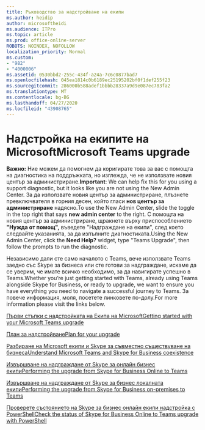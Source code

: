 ```yaml
---
title: Ръководство за надстройване на екипи
ms.author: heidip
author: microsoftheidi
ms.audience: ITPro
ms.topic: article
ms.prod: office-online-server
ROBOTS: NOINDEX, NOFOLLOW
localization_priority: Normal
ms.custom:
- "982"
- "4000006"
ms.assetid: 0530bbd2-255c-434f-a24a-7c6c0877bad7
ms.openlocfilehash: 045ea1814c0b6189ec25195202bf0f1def255f23
ms.sourcegitcommit: 286000b588adef1bbbb28337a9d9e087ec783fa2
ms.translationtype: MT
ms.contentlocale: bg-BG
ms.lasthandoff: 04/27/2020
ms.locfileid: "43908765"
---
```

# <a name="microsoft-teams-upgrade"></a><span data-ttu-id="f58e8-102">Надстройка на екипите на Microsoft</span><span class="sxs-lookup"><span data-stu-id="f58e8-102">Microsoft Teams upgrade</span></span>

<span data-ttu-id="f58e8-103">**Важно:** Ние можем да помогнем да коригирате това за вас с помощта на диагностика на поддръжката, но изглежда, че не използвате новия център за администриране.</span><span class="sxs-lookup"><span data-stu-id="f58e8-103">**Important**: We can help fix this for you using a support diagnostic, but it looks like you are not using the New Admin Center.</span></span> <span data-ttu-id="f58e8-104">За да използвате новия център за администриране, плъзнете превключвателя в горния десен, който гласи **нов център за администриране** надясно.</span><span class="sxs-lookup"><span data-stu-id="f58e8-104">To use the New Admin Center, slide the toggle in the top right that says **new admin center** to the right.</span></span> <span data-ttu-id="f58e8-105">С помощта на новия център за администриране, щракнете върху приспособлението **"Нужда от помощ",** въведете "Надграждане на екипи", след което следвайте указанията, за да изпълните диагностиката.</span><span class="sxs-lookup"><span data-stu-id="f58e8-105">Using the New Admin Center, click the **Need Help?** widget, type "Teams Upgrade", then follow the prompts to run the diagnostic.</span></span>

<span data-ttu-id="f58e8-106">Независимо дали сте само началото с Teams, вече използвате Teams заедно със Skype за бизнеса или сте готови за надграждане, искаме да се уверим, че имате всичко необходимо, за да навигирате успешно в Teams.</span><span class="sxs-lookup"><span data-stu-id="f58e8-106">Whether you’re just getting started with Teams, already using Teams alongside Skype for Business, or ready to upgrade, we want to ensure you have everything you need to navigate a successful journey to Teams.</span></span> <span data-ttu-id="f58e8-107">За повече информация, моля, посетете линковете по-долу.</span><span class="sxs-lookup"><span data-stu-id="f58e8-107">For more information please visit the links below.</span></span>

[<span data-ttu-id="f58e8-108">Първи стъпки с надстройката на Екипа на Microsoft</span><span class="sxs-lookup"><span data-stu-id="f58e8-108">Getting started with your Microsoft Teams upgrade</span></span>](https://docs.microsoft.com/MicrosoftTeams/upgrade-start-here)

[<span data-ttu-id="f58e8-109">План за надстройване</span><span class="sxs-lookup"><span data-stu-id="f58e8-109">Plan for your upgrade</span></span>](https://docs.microsoft.com/MicrosoftTeams/upgrade-plan-journey)

[<span data-ttu-id="f58e8-110">Разбиране на Microsoft екипи и Skype за съвместно съществуване на бизнеса</span><span class="sxs-lookup"><span data-stu-id="f58e8-110">Understand Microsoft Teams and Skype for Business coexistence</span></span>](https://docs.microsoft.com/MicrosoftTeams/teams-and-skypeforbusiness-coexistence-and-interoperability)

[<span data-ttu-id="f58e8-111">Извършване на надграждане от Skype за онлайн бизнес екипи</span><span class="sxs-lookup"><span data-stu-id="f58e8-111">Performing the upgrade from Skype for Business Online to Teams</span></span>](https://docs.microsoft.com/MicrosoftTeams/upgrade-to-teams-execute-skypeforbusinessonline)

[<span data-ttu-id="f58e8-112">Извършване на надграждане от Skype за бизнес локалната екипи</span><span class="sxs-lookup"><span data-stu-id="f58e8-112">Performing the upgrade from Skype for Business on-premises to Teams</span></span>](https://docs.microsoft.com/MicrosoftTeams/upgrade-to-teams-execute-skypeforbusinesshybridonprem)
 
[<span data-ttu-id="f58e8-113">Проверете състоянието на Skype за бизнес онлайн екипи надстройка с PowerShell</span><span class="sxs-lookup"><span data-stu-id="f58e8-113">Check the status of Skype for Business Online to Teams upgrade with PowerShell</span></span>](https://docs.microsoft.com/powershell/module/skype/get-csteamsupgradestatus?view=skype-ps)